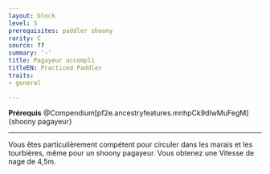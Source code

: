 ```yaml
---
layout: block
level: 5
prerequisites: paddler shoony
rarity: C
source: ??
summary: '-'
title: Pagayeur accompli
titleEN: Practiced Paddler
traits:
- general

---
```


<p><span id="ctl00_MainContent_DetailedOutput"><strong>Prérequis</strong> @Compendium[pf2e.ancestryfeatures.mnhpCk9dIwMuFegM]{shoony pagayeur}<br></span></p>
<hr>
<p>Vous êtes particulièrement compétent pour circuler dans les marais et les tourbières, même pour un shoony pagayeur. Vous obtenez une Vitesse de nage de 4,5m.&nbsp;</p>